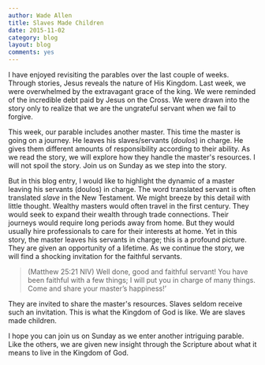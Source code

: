 ```yaml
---
author: Wade Allen
title: Slaves Made Children
date: 2015-11-02
category: blog
layout: blog
comments: yes
---
```

 
I have enjoyed revisiting the parables over the last couple of weeks. Through stories, Jesus reveals the nature of His Kingdom. Last week, we were overwhelmed by the extravagant grace of the king. We were reminded of the incredible debt paid by Jesus on the Cross. We were drawn into the story only to realize that we are the ungrateful servant when we fail to forgive.

This week, our parable includes another master. This time the master is going on a journey. He leaves his slaves/servants (*doulos*) in charge. He gives them different amounts of responsibility according to their ability. As we read the story, we will explore how they handle the master's resources. I will not spoil the story. Join us on Sunday as we step into the story.

But in this blog entry, I would like to highlight the dynamic of a master leaving his servants (doulos) in charge. The word translated servant is often translated *slave* in the New Testament. We might breeze by this detail with little thought. Wealthy masters would often travel in the first century. They would seek to expand their wealth through trade connections. Their journeys would require long periods away from home. But they would usually hire professionals to care for their interests at home. Yet in this story, the master leaves his servants in charge; this is a profound picture. They are given an opportunity of a lifetime. As we continue the story, we will find a shocking invitation for the faithful servants.

>(Matthew 25:21 NIV) Well done, good and faithful servant! You have been faithful with a few things; I will put you in charge of many things. Come and share your master’s happiness!’

They are invited to share the master's resources. Slaves seldom receive such an invitation. This is what the Kingdom of God is like. We are slaves made children. 

I hope you can join us on Sunday as we enter another intriguing parable. Like the others, we are given new insight through the Scripture about what it means to live in the Kingdom of God.



